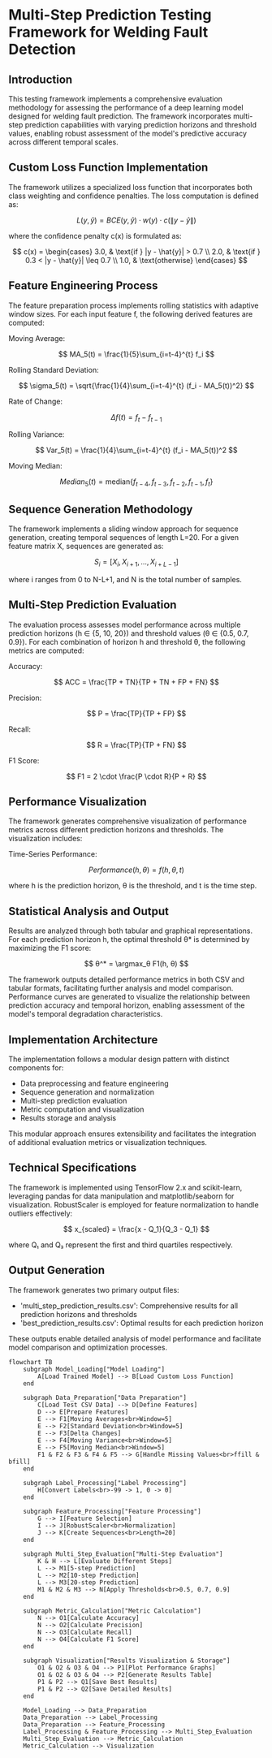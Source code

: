 # Multi-Step Prediction Testing Framework for Welding Fault Detection

## Introduction
This testing framework implements a comprehensive evaluation methodology for assessing the performance of a deep learning model designed for welding fault prediction. The framework incorporates multi-step prediction capabilities with varying prediction horizons and threshold values, enabling robust assessment of the model's predictive accuracy across different temporal scales.

## Custom Loss Function Implementation
The framework utilizes a specialized loss function that incorporates both class weighting and confidence penalties. The loss computation is defined as:

$$
L(y, \hat{y}) = BCE(y, \hat{y}) \cdot w(y) \cdot c(\|y - \hat{y}\|)
$$

where the confidence penalty c(x) is formulated as:

$$
c(x) = \begin{cases} 
3.0, & \text{if } |y - \hat{y}| > 0.7 \\
2.0, & \text{if } 0.3 < |y - \hat{y}| \leq 0.7 \\
1.0, & \text{otherwise}
\end{cases}
$$

## Feature Engineering Process
The feature preparation process implements rolling statistics with adaptive window sizes. For each input feature f, the following derived features are computed:

Moving Average:

$$
MA_5(t) = \frac{1}{5}\sum_{i=t-4}^{t} f_i
$$

Rolling Standard Deviation:

$$
\sigma_5(t) = \sqrt{\frac{1}{4}\sum_{i=t-4}^{t} (f_i - MA_5(t))^2}
$$

Rate of Change:

$$
\Delta f(t) = f_t - f_{t-1}
$$

Rolling Variance:

$$
Var_5(t) = \frac{1}{4}\sum_{i=t-4}^{t} (f_i - MA_5(t))^2
$$

Moving Median:

$$
Median_5(t) = \text{median}\{f_{t-4}, f_{t-3}, f_{t-2}, f_{t-1}, f_t\}
$$

## Sequence Generation Methodology
The framework implements a sliding window approach for sequence generation, creating temporal sequences of length L=20. For a given feature matrix X, sequences are generated as:

$$
S_i = [X_i, X_{i+1}, ..., X_{i+L-1}]
$$

where i ranges from 0 to N-L+1, and N is the total number of samples.

## Multi-Step Prediction Evaluation
The evaluation process assesses model performance across multiple prediction horizons (h ∈ {5, 10, 20}) and threshold values (θ ∈ {0.5, 0.7, 0.9}). For each combination of horizon h and threshold θ, the following metrics are computed:

Accuracy:

$$
ACC = \frac{TP + TN}{TP + TN + FP + FN}
$$

Precision:

$$
P = \frac{TP}{TP + FP}
$$

Recall:

$$
R = \frac{TP}{TP + FN}
$$

F1 Score:

$$
F1 = 2 \cdot \frac{P \cdot R}{P + R}
$$

## Performance Visualization
The framework generates comprehensive visualization of performance metrics across different prediction horizons and thresholds. The visualization includes:

Time-Series Performance:

$$
Performance(h, θ) = f(h, θ, t)
$$

where h is the prediction horizon, θ is the threshold, and t is the time step.

## Statistical Analysis and Output
Results are analyzed through both tabular and graphical representations. For each prediction horizon h, the optimal threshold θ* is determined by maximizing the F1 score:

$$
θ^* = \argmax_θ F1(h, θ)
$$

The framework outputs detailed performance metrics in both CSV and tabular formats, facilitating further analysis and model comparison. Performance curves are generated to visualize the relationship between prediction accuracy and temporal horizon, enabling assessment of the model's temporal degradation characteristics.

## Implementation Architecture
The implementation follows a modular design pattern with distinct components for:
- Data preprocessing and feature engineering
- Sequence generation and normalization
- Multi-step prediction evaluation
- Metric computation and visualization
- Results storage and analysis

This modular approach ensures extensibility and facilitates the integration of additional evaluation metrics or visualization techniques.

## Technical Specifications
The framework is implemented using TensorFlow 2.x and scikit-learn, leveraging pandas for data manipulation and matplotlib/seaborn for visualization. RobustScaler is employed for feature normalization to handle outliers effectively:

$$
x_{scaled} = \frac{x - Q_1}{Q_3 - Q_1}
$$

where Q₁ and Q₃ represent the first and third quartiles respectively.

## Output Generation
The framework generates two primary output files:
- 'multi_step_prediction_results.csv': Comprehensive results for all prediction horizons and thresholds
- 'best_prediction_results.csv': Optimal results for each prediction horizon

These outputs enable detailed analysis of model performance and facilitate model comparison and optimization processes.



```mermaid
flowchart TB
    subgraph Model_Loading["Model Loading"]
        A[Load Trained Model] --> B[Load Custom Loss Function]
    end

    subgraph Data_Preparation["Data Preparation"]
        C[Load Test CSV Data] --> D[Define Features]
        D --> E[Prepare Features]
        E --> F1[Moving Averages<br>Window=5]
        E --> F2[Standard Deviation<br>Window=5]
        E --> F3[Delta Changes]
        E --> F4[Moving Variance<br>Window=5]
        E --> F5[Moving Median<br>Window=5]
        F1 & F2 & F3 & F4 & F5 --> G[Handle Missing Values<br>ffill & bfill]
    end

    subgraph Label_Processing["Label Processing"]
        H[Convert Labels<br>-99 -> 1, 0 -> 0]
    end

    subgraph Feature_Processing["Feature Processing"]
        G --> I[Feature Selection]
        I --> J[RobustScaler<br>Normalization]
        J --> K[Create Sequences<br>Length=20]
    end

    subgraph Multi_Step_Evaluation["Multi-Step Evaluation"]
        K & H --> L[Evaluate Different Steps]
        L --> M1[5-step Prediction]
        L --> M2[10-step Prediction]
        L --> M3[20-step Prediction]
        M1 & M2 & M3 --> N[Apply Thresholds<br>0.5, 0.7, 0.9]
    end

    subgraph Metric_Calculation["Metric Calculation"]
        N --> O1[Calculate Accuracy]
        N --> O2[Calculate Precision]
        N --> O3[Calculate Recall]
        N --> O4[Calculate F1 Score]
    end

    subgraph Visualization["Results Visualization & Storage"]
        O1 & O2 & O3 & O4 --> P1[Plot Performance Graphs]
        O1 & O2 & O3 & O4 --> P2[Generate Results Table]
        P1 & P2 --> Q1[Save Best Results]
        P1 & P2 --> Q2[Save Detailed Results]
    end

    Model_Loading --> Data_Preparation
    Data_Preparation --> Label_Processing
    Data_Preparation --> Feature_Processing
    Label_Processing & Feature_Processing --> Multi_Step_Evaluation
    Multi_Step_Evaluation --> Metric_Calculation
    Metric_Calculation --> Visualization

```
